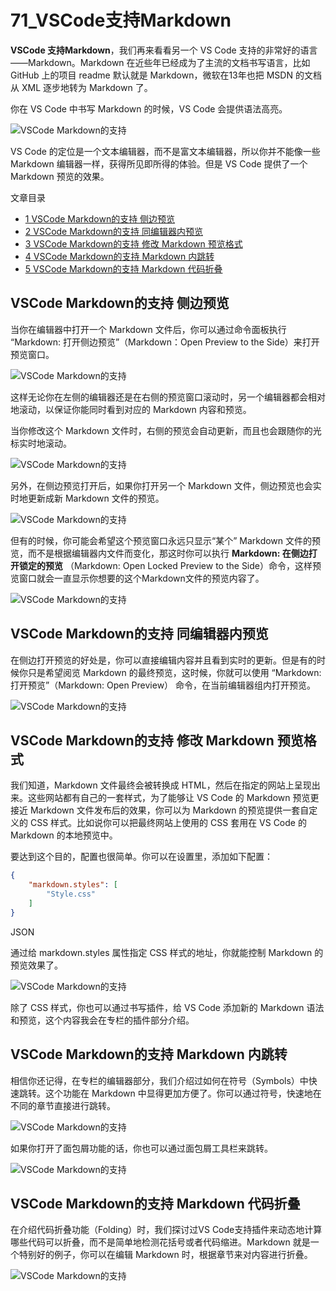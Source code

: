 # 71_VSCode支持Markdown

**VSCode 支持Markdown**，我们再来看看另一个 VS Code 支持的非常好的语言——Markdown。Markdown 在近些年已经成为了主流的文档书写语言，比如GitHub 上的项目 readme 默认就是 Markdown，微软在13年也把 MSDN 的文档从 XML 逐步地转为 Markdown 了。

你在 VS Code 中书写 Markdown 的时候，VS Code 会提供语法高亮。

![VSCode Markdown的支持](https://img.geek-docs.com/vscode/language/json-md-6.gif)

VS Code 的定位是一个文本编辑器，而不是富文本编辑器，所以你并不能像一些 Markdown 编辑器一样，获得所见即所得的体验。但是 VS Code 提供了一个 Markdown 预览的效果。

文章目录

- [1 VSCode Markdown的支持 侧边预览](https://geek-docs.com/vscode/vscode-tutorials/vscode-markdown-support.html#VSCode_Markdown)
- [2 VSCode Markdown的支持 同编辑器内预览](https://geek-docs.com/vscode/vscode-tutorials/vscode-markdown-support.html#VSCode_Markdown-2)
- [3 VSCode Markdown的支持 修改 Markdown 预览格式](https://geek-docs.com/vscode/vscode-tutorials/vscode-markdown-support.html#VSCode_Markdown_Markdown)
- [4 VSCode Markdown的支持 Markdown 内跳转](https://geek-docs.com/vscode/vscode-tutorials/vscode-markdown-support.html#VSCode_Markdown_Markdown-2)
- [5 VSCode Markdown的支持 Markdown 代码折叠](https://geek-docs.com/vscode/vscode-tutorials/vscode-markdown-support.html#VSCode_Markdown_Markdown-3)

## VSCode Markdown的支持 侧边预览

当你在编辑器中打开一个 Markdown 文件后，你可以通过命令面板执行 “Markdown: 打开侧边预览”（Markdown：Open Preview to the Side）来打开预览窗口。

![VSCode Markdown的支持](https://img.geek-docs.com/vscode/language/json-md-7.gif)

这样无论你在左侧的编辑器还是在右侧的预览窗口滚动时，另一个编辑器都会相对地滚动，以保证你能同时看到对应的 Markdown 内容和预览。

当你修改这个 Markdown 文件时，右侧的预览会自动更新，而且也会跟随你的光标实时地滚动。

![VSCode Markdown的支持](https://img.geek-docs.com/vscode/language/json-md-8.gif)

另外，在侧边预览打开后，如果你打开另一个 Markdown 文件，侧边预览也会实时地更新成新 Markdown 文件的预览。

![VSCode Markdown的支持](https://img.geek-docs.com/vscode/language/json-md-9.gif)

但有的时候，你可能会希望这个预览窗口永远只显示“某个” Markdown 文件的预览，而不是根据编辑器内文件而变化，那这时你可以执行 **Markdown: 在侧边打开锁定的预览** （Markdown: Open Locked Preview to the Side）命令，这样预览窗口就会一直显示你想要的这个Markdown文件的预览内容了。

![VSCode Markdown的支持](https://img.geek-docs.com/vscode/language/json-md-10.gif)

## VSCode Markdown的支持 同编辑器内预览

在侧边打开预览的好处是，你可以直接编辑内容并且看到实时的更新。但是有的时候你只是希望阅览 Markdown 的最终预览，这时候，你就可以使用 “Markdown: 打开预览”（Markdown: Open Preview） 命令，在当前编辑器组内打开预览。

![VSCode Markdown的支持](https://img.geek-docs.com/vscode/language/json-md-11.gif)

## VSCode Markdown的支持 修改 Markdown 预览格式

我们知道，Markdown 文件最终会被转换成 HTML，然后在指定的网站上呈现出来。这些网站都有自己的一套样式，为了能够让 VS Code 的 Markdown 预览更接近 Markdown 文件发布后的效果，你可以为 Markdown 的预览提供一套自定义的 CSS 样式。比如说你可以把最终网站上使用的 CSS 套用在 VS Code 的 Markdown 的本地预览中。

要达到这个目的，配置也很简单。你可以在设置里，添加如下配置：

```json
{
    "markdown.styles": [
        "Style.css"
    ]
}
```

JSON

通过给 markdown.styles 属性指定 CSS 样式的地址，你就能控制 Markdown 的预览效果了。

![VSCode Markdown的支持](https://img.geek-docs.com/vscode/language/json-md-12.png)

除了 CSS 样式，你也可以通过书写插件，给 VS Code 添加新的 Markdown 语法和预览，这个内容我会在专栏的插件部分介绍。

## VSCode Markdown的支持 Markdown 内跳转

相信你还记得，在专栏的编辑器部分，我们介绍过如何在符号（Symbols）中快速跳转。这个功能在 Markdown 中显得更加方便了。你可以通过符号，快速地在不同的章节直接进行跳转。

![VSCode Markdown的支持](https://img.geek-docs.com/vscode/language/json-md-13.gif)

如果你打开了面包屑功能的话，你也可以通过面包屑工具栏来跳转。

![VSCode Markdown的支持](https://img.geek-docs.com/vscode/language/json-md-14.png)

## VSCode Markdown的支持 Markdown 代码折叠

在介绍代码折叠功能（Folding）时，我们探讨过VS Code支持插件来动态地计算哪些代码可以折叠，而不是简单地检测花括号或者代码缩进。Markdown 就是一个特别好的例子，你可以在编辑 Markdown 时，根据章节来对内容进行折叠。

![VSCode Markdown的支持](https://img.geek-docs.com/vscode/language/json-md-15.gif)